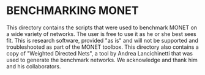 # BENCHMARKING MONET

This directory contains the scripts that were used to benchmark MONET on a wide variety of networks. The user is free to use it as he or she best sees fit. This is research software, provided "as is" and will not be supported and troubleshooted as part of the MONET toolbox.
This directory also contains a copy of "Weighted Directed Nets", a tool by Andrea Lancichinetti that was used to generate the benchmark networks. We acknowledge and thank him and his collaborators.

